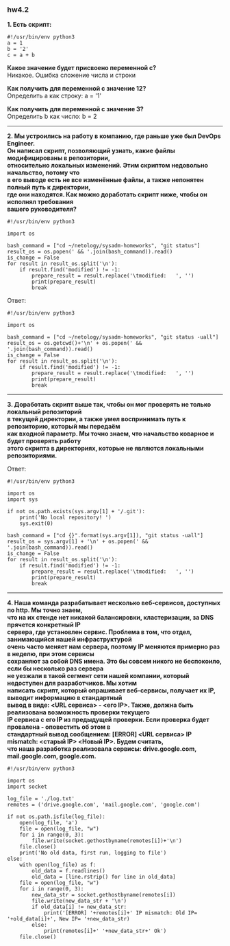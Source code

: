 ### hw4.2


**1. Есть скрипт:**
```
#!/usr/bin/env python3
a = 1
b = '2'
c = a + b
```
**Какое значение будет присвоено переменной c?**  
Никакое. Ошибка сложение числа и строки

**Как получить для переменной c значение 12?**  
Определить a как строку: a = '1'

**Как получить для переменной c значение 3?**  
Определить b как число: b = 2

---

**2. Мы устроились на работу в компанию, где раньше уже был DevOps Engineer.  
Он написал скрипт, позволяющий узнать, какие файлы модифицированы в репозитории,  
относительно локальных изменений. Этим скриптом недовольно начальство, потому что  
в его выводе есть не все изменённые файлы, а также непонятен полный путь к директории,  
где они находятся. Как можно доработать скрипт ниже, чтобы он исполнял требования  
вашего руководителя?**  
```
#!/usr/bin/env python3

import os

bash_command = ["cd ~/netology/sysadm-homeworks", "git status"]
result_os = os.popen(' && '.join(bash_command)).read()
is_change = False
for result in result_os.split('\n'):
    if result.find('modified') != -1:
        prepare_result = result.replace('\tmodified:   ', '')
        print(prepare_result)
        break
```
Ответ:
```
#!/usr/bin/env python3

import os

bash_command = ["cd ~/netology/sysadm-homeworks", "git status -uall"]
result_os = os.getcwd()+'\n' + os.popen(' && '.join(bash_command)).read()
is_change = False
for result in result_os.split('\n'):
    if result.find('modified') != -1:
        prepare_result = result.replace('\tmodified:   ', '')
        print(prepare_result)
        break
```
---

**3. Доработать скрипт выше так, чтобы он мог проверять не только локальный репозиторий  
в текущей директории, а также умел воспринимать путь к репозиторию, который мы передаём  
как входной параметр. Мы точно знаем, что начальство коварное и будет проверять работу  
этого скрипта в директориях, которые не являются локальными репозиториями.**  

Ответ:
```
#!/usr/bin/env python3

import os
import sys

if not os.path.exists(sys.argv[1] + '/.git'):
    print('No local repository! ')
    sys.exit(0)

bash_command = ["cd {}".format(sys.argv[1]), "git status -uall"]
result_os = sys.argv[1] + '\n' + os.popen(' && '.join(bash_command)).read()
is_change = False
for result in result_os.split('\n'):
    if result.find('modified') != -1:
        prepare_result = result.replace('\tmodified:   ', '')
        print(prepare_result)
        break
```
---

**4. Наша команда разрабатывает несколько веб-сервисов, доступных по http. Мы точно знаем,  
что на их стенде нет никакой балансировки, кластеризации, за DNS прячется конкретный IP  
сервера, где установлен сервис. Проблема в том, что отдел, занимающийся нашей инфраструктурой  
очень часто меняет нам сервера, поэтому IP меняются примерно раз в неделю, при этом сервисы  
сохраняют за собой DNS имена. Это бы совсем никого не беспокоило, если бы несколько раз сервера  
не уезжали в такой сегмент сети нашей компании, который недоступен для разработчиков. Мы хотим  
написать скрипт, который опрашивает веб-сервисы, получает их IP, выводит информацию в стандартный  
вывод в виде: <URL сервиса> - <его IP>. Также, должна быть реализована возможность проверки текущего  
IP сервиса c его IP из предыдущей проверки. Если проверка будет провалена - оповестить об этом в  
стандартный вывод сообщением: [ERROR] <URL сервиса> IP mismatch: <старый IP> <Новый IP>. Будем считать,  
что наша разработка реализовала сервисы: drive.google.com, mail.google.com, google.com.**  
```
#!/usr/bin/env python3

import os
import socket

log_file = './log.txt'
remotes = ('drive.google.com', 'mail.google.com', 'google.com')

if not os.path.isfile(log_file):
    open(log_file, 'a')
    file = open(log_file, "w")
    for i in range(0, 3):
        file.write(socket.gethostbyname(remotes[i])+'\n')
    file.close()
    print('No old data, first run, logging to file')
else:
    with open(log_file) as f:
        old_data = f.readlines()
        old_data = [line.rstrip() for line in old_data]
    file = open(log_file, "w")
    for i in range(0, 3):
        new_data_str = socket.gethostbyname(remotes[i])
        file.write(new_data_str + '\n')
        if old_data[i] != new_data_str:
            print('[ERROR] '+remotes[i]+' IP mismatch: Old IP= '+old_data[i]+', New IP= '+new_data_str)
        else:
            print(remotes[i]+' '+new_data_str+' Ok')
    file.close()
```
